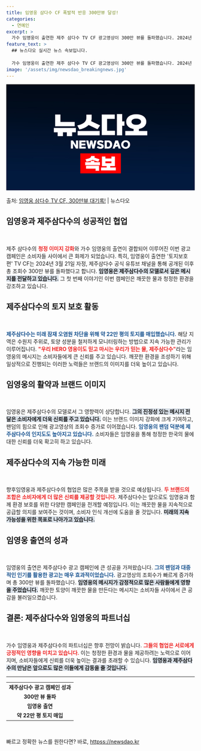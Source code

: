 ```yaml
---
title: 임영웅 삼다수 CF 폭발적 반응 300만뷰 달성!
categories:
  - 연예인
excerpt: >
  가수 임영웅이 출연한 제주 삼다수 TV CF 광고영상이 300만 뷰를 돌파했습니다. 2024년 3월 21일 …
feature_text: >
  ## 뉴스다오 실시간 뉴스 속보입니다.

  가수 임영웅이 출연한 제주 삼다수 TV CF 광고영상이 300만 뷰를 돌파했습니다. 2024년 3월 21일 …
image: '/assets/img/newsdao_breakingnews.jpg'
---
```


![뉴스다오 속보](/assets/img/newsdao_breakingnews.jpg)

<p>출처: <a href="httpss://newsdao.kr/4964" rel="dofollow">임영웅 삼다수 TV CF, 300만뷰 대기록!</a> | 뉴스다오</p>

<h2 data-ke-size="size26">임영웅과 제주삼다수의 성공적인 협업</h2>

<p data-ke-size="size16">&nbsp;</p>

제주 삼다수의 <b><span style="color: #ee2323;">청정 이미지 강화</span></b>와 가수 임영웅의 출연이 결합되어 이루어진 이번 광고 캠페인은 소비자들 사이에서 큰 화제가 되었습니다. 특히, 임영웅이 출연한 '토지보호 편' TV CF는 2024년 3월 21일 자정, 제주삼다수 공식 유튜브 채널을 통해 공개된 이후 총 조회수 300만 뷰를 돌파했다고 합니다. <b><span style="background-color: #21538527;">임영웅은 제주삼다수의 모델로서 깊은 메시지를 전달하고 있습니다.</span></b> 그 첫 번째 이야기인 이번 캠페인은 깨끗한 물과 청정한 환경을 강조하고 있습니다.

<h2 data-ke-size="size26">제주삼다수의 토지 보호 활동</h2>

<p data-ke-size="size16">&nbsp;</p>

<b><span style="color: #1a5490;">제주삼다수는 미래 잠재 오염원 차단을 위해 약 22만 평의 토지를 매입했습니다.</span></b> 해당 지역은 수원지 주위로, 토양 성분을 철저하게 모니터링하는 방법으로 지속 가능한 관리가 이루어집니다. <b><span style="color: #ee2323;">"우리 HERO 영웅이도 믿고 마시는 우리가 믿는 물, 제주삼다수"</span></b>라는 임영웅의 메시지는 소비자들에게 큰 신뢰를 주고 있습니다. 깨끗한 환경을 조성하기 위해 일상적으로 진행되는 이러한 노력들은 브랜드의 이미지를 더욱 높이고 있습니다.

<h2 data-ke-size="size26">임영웅의 활약과 브랜드 이미지</h2>

<p data-ke-size="size16">&nbsp;</p>

임영웅은 제주삼다수의 모델로서 그 영향력이 상당합니다. <b><span style="background-color: #21538527;">그의 진정성 있는 메시지 전달은 소비자에게 더욱 신뢰를 주고 있습니다.</span></b> 이는 브랜드 이미지 강화에 크게 기여하고, 팬덤의 힘으로 인해 광고영상의 조회수 증가로 이어졌습니다. <b><span style="color: #1a5490;">임영웅의 팬덤 덕분에 제주삼다수의 인지도도 높아지고 있습니다.</span></b> 소비자들은 임영웅을 통해 청정한 한국의 물에 대한 신뢰를 더욱 확고히 하고 있습니다.

<h2 data-ke-size="size26">제주삼다수의 지속 가능한 미래</h2>

<p data-ke-size="size16">&nbsp;</p>

향후임영웅과 제주삼다수의 협업은 많은 주목을 받을 것으로 예상됩니다. <b><span style="color: #ee2323;">두 브랜드의 조합은 소비자에게 더 많은 신뢰를 제공할 것입니다.</span></b> 제주삼다수는 앞으로도 임영웅과 함께 환경 보호를 위한 다양한 캠페인을 전개할 예정입니다. 이는 깨끗한 물을 지속적으로 공급할 의지를 보여주는 것이며, 소비자 인식 개선에 도움을 줄 것입니다. <b><span style="background-color: #21538527;">미래의 지속 가능성을 위한 목표로 나아가고 있습니다.</span></b> 

<h2 data-ke-size="size26">임영웅 출연의 성과</h2>

<p data-ke-size="size16">&nbsp;</p>

임영웅의 출연은 제주삼다수 광고 캠페인에 큰 성공을 가져왔습니다. <b><span style="color: #1a5490;">그의 팬덤과 대중적인 인기를 활용한 광고는 매우 효과적이었습니다.</span></b> 광고영상의 조회수가 빠르게 증가하며 총 300만 뷰를 돌파했습니다. <b><span style="background-color: #21538527;">임영웅의 메시지가 감정적으로 많은 사람들에게 영향을 주었습니다.</span></b> 깨끗한 토양이 깨끗한 물을 만든다는 메시지는 소비자들 사이에서 큰 공감을 불러일으켰습니다. 

<h2 data-ke-size="size26">결론: 제주삼다수와 임영웅의 파트너십</h2>

<p data-ke-size="size16">&nbsp;</p>

가수 임영웅과 제주삼다수의 파트너십은 향후 전망이 밝습니다. <b><span style="color: #ee2323;">그들의 협업은 서로에게 긍정적인 영향을 미치고 있습니다.</span></b> 이는 청정한 환경과 물을 제공하려는 노력으로 이어지며, 소비자들에게 신뢰를 더욱 높이는 결과를 초래할 수 있습니다. <b><span style="background-color: #21538527;">임영웅과 제주삼다수의 만남은 앞으로도 많은 이들에게 감동을 줄 것입니다.</span></b> 

<hr>

<table style="width: 100%; border-collapse: collapse;">
<tr>
<td style="text-align: center; height: 17px;"><b>제주삼다수 광고 캠페인 성과</b></td>
</tr>
<tr>
<td style="text-align: center; height: 17px;"><b>300만 뷰 돌파</b></td>
</tr>
<tr>
<td style="text-align: center; height: 17px;"><b>임영웅 출연</b></td>
</tr>
<tr>
<td style="text-align: center; height: 17px;"><b>약 22만 평 토지 매입</b></td>
</tr>
</table>

<p data-ke-size="size16">&nbsp;</p> 

빠르고 정확한 뉴스를 원한다면? 바로, <a href="httpss://newsdao.kr" rel="dofollow">httpss://newsdao.kr</a>


